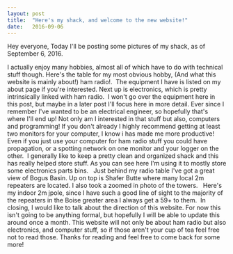 ```yaml
---
layout: post
title:  "Here's my shack, and welcome to the new website!"
date:   2016-09-06
---
```


<p class="intro"><span class="dropcap">H</span>ey everyone, Today I'll be posting some pictures of my shack, as of September 6, 2016.</p>

I actually enjoy many hobbies, almost all of which have to do with technical stuff though. Here's the table for my most obvious hobby, (And what this website is mainly about!) ham radio!. 
<img src="{{ '/assets/img/posts/2016-9-5/ham.JPG' | prepend: site.baseurl }}" alt=""> 
The equipment I have is listed on my about page if you're interested. Next up is electronics, which is pretty intrinsically linked with ham radio.
<img src="{{ '/assets/img/posts/2016-9-5/workbench.JPG' | prepend: site.baseurl }}" alt="">
I won't go over the equipment here in this post, but maybe in a later post I'll focus here in more detail. Ever since I remember I've wanted to be an electrical engineer, so hopefully that's where I'll end up!
Not only am I interested in that stuff but also, computers and programming! If you don't already I highly recommend getting at least two monitors for your computer, I know i
has made me more productive! Even if you just use your computer for ham radio stuff you could have propagation, or a spotting network on one monitor and your logger on the other.
<img src="{{ '/assets/img/posts/2016-9-5/computer.JPG' | prepend: site.baseurl }}" alt="">
I generally like to keep a pretty clean and organized shack and this has really helped store stuff. As you can see here I'm using it to mostly store some electronics parts bins.
<img src="{{ '/assets/img/posts/2016-9-5/shelf.JPG' | prepend: site.baseurl }}" alt="">
<img src="{{ '/assets/img/posts/2016-9-5/partsbin.JPG' | prepend: site.baseurl }}" alt="">
Just behind my radio table I've got a great view of Bogus Basin. Up on top is Shafer Butte where many local 2m repeaters are located.
I also took a zoomed in photo of the towers.
<img src="{{ '/assets/img/posts/2016-9-5/view.JPG' | prepend: site.baseurl }}" alt="">
<img src="{{ '/assets/img/posts/2016-9-5/shbute.JPG' | prepend: site.baseurl }}" alt="">
Here's my indoor 2m jpole, since I have such a good line of sight to the majority of the repeaters in the Boise greater area I always get a 59+ to them.
<img src="{{ '/assets/img/posts/2016-9-5/jpole.JPG' | prepend: site.baseurl }}" alt="">
In closing, I would like to talk about the direction of this website. For now this isn't going to be anything formal, but hopefully I will be able to update this around once a month. This website will not only be about ham radio but also electronics, and computer stuff, so if those aren't your cup of tea feel free not to read those. Thanks for reading and feel free to come back for some more!